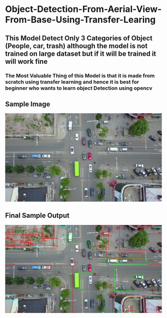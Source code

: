 # Object-Detection-From-Aerial-View-From-Base-Using-Transfer-Learing

## This Model Detect Only 3 Categories of Object (People, car, trash) although the model is not trained on large dataset but if it will be trained it will work fine
### The Most Valuable Thing of this Model is that it is made from scratch using transfer learning and hence it is best for beginner who wants to learn object Detection using opencv


## Sample Image

![alt text](https://github.com/dev-codes1m/Object-Detection-From-Aerial-View-From-Base-Using-Transfer-Learing/blob/master/image.jpg)


## Final Sample Output

![alt text](https://github.com/dev-codes1m/Object-Detection-From-Aerial-View-From-Base-Using-Transfer-Learing/blob/master/Sample_result.jpg)
